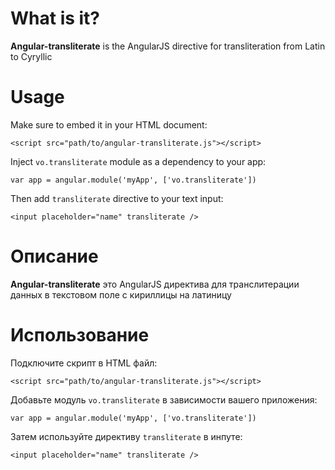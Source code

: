 # What is it?
**Angular-transliterate** is the AngularJS directive for transliteration from Latin to Cyryllic

# Usage
Make sure to embed it in your HTML document:
```
<script src="path/to/angular-transliterate.js"></script>
```

Inject `vo.transliterate` module as a dependency to your app:
```
var app = angular.module('myApp', ['vo.transliterate'])
```

Then add `transliterate` directive to your text input:
```
<input placeholder="name" transliterate />
```

# Описание
**Angular-transliterate** это AngularJS директива для транслитерации данных в текстовом поле с кириллицы на латиницу

# Использование
Подключите скрипт в HTML файл:
```
<script src="path/to/angular-transliterate.js"></script>
```

Добавьте модуль `vo.transliterate` в зависимости вашего приложения:
```
var app = angular.module('myApp', ['vo.transliterate'])
```

Затем используйте директиву `transliterate` в инпуте:
```
<input placeholder="name" transliterate />
```
